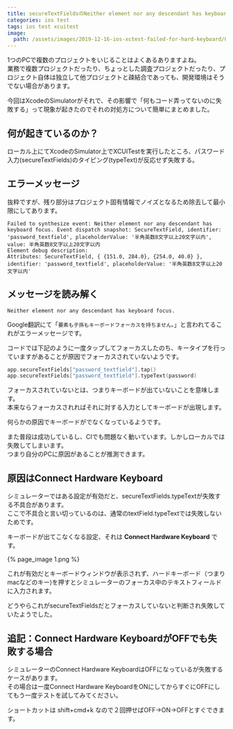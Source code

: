 ```yaml
---
title: secureTextFieldsのNeither element nor any descendant has keyboard focusを対処する
categories: ios test
tags: ios test xcuitest
image:
  path: /assets/images/2019-12-16-ios-xctest-failed-for-hard-keyboard/0.png
---
```

1つのPCで複数のプロジェクトをいじることはよくあるありますよね。  
業務で複数プロジェクトだったり、ちょっとした調査プロジェクトだったり、プロジェクト自体は独立して他プロジェクトと疎結合であっても、開発環境はそうでない場合があります。

今回はXcodeのSimulatorがそれで、その影響で「何もコード弄ってないのに失敗する」って現象が起きたのでそれの対処方について簡単にまとめました。

## 何が起きているのか？

ローカル上にてXcodeのSimulator上でXCUITestを実行したところ、パスワード入力(secureTextFields)のタイピング(typeText)が反応せず失敗する。

## エラーメッセージ

抜粋ですが、残り部分はプロジェクト固有情報でノイズとなるため除去して最小限にしてあります。

```
Failed to synthesize event: Neither element nor any descendant has keyboard focus. Event dispatch snapshot: SecureTextField, identifier: 'password_textfield', placeholderValue: '半角英数8文字以上20文字以内', value: 半角英数8文字以上20文字以内
Element debug description:
Attributes: SecureTextField, { {151.0, 284.0}, {254.0, 40.0} }, identifier: 'password_textfield', placeholderValue: '半角英数8文字以上20文字以内'
```

## メッセージを読み解く

```
Neither element nor any descendant has keyboard focus.
```
Google翻訳にて「`要素も子孫もキーボードフォーカスを持ちません。`」と言われてるこれがエラーメッセージです。

コードでは下記のように一度タップしてフォーカスしたのち、キータイプを行っていますがあることが原因でフォーカスされていないようです。

```swift
app.secureTextFields["password_textfield"].tap()
app.secureTextFields["password_textfield"].typeText(password)
```

フォーカスされていないとは、つまりキーボードが出ていないことを意味します。  
本来ならフォーカスされればそれに対する入力としてキーボードが出現します。

何らかの原因でキーボードがでなくなっているようです。


また普段は成功しているし、CIでも問題なく動いています。しかしローカルでは失敗してしまいます。  
つまり自分のPCに原因があることが推測できます。

## 原因はConnect Hardware Keyboard

シミュレーターではある設定が有効だと、secureTextFields.typeTextが失敗する不具合があります。  
ここで不具合と言い切っているのは、通常のtextField.typeTextでは失敗しないためです。

キーボードが出てこなくなる設定、それは **Connect Hardware Keyboard** です。

{% page_image 1.png %}

これが有効だとキーボードウィンドウが表示されず、ハードキーボード（つまりmacなどのキー)を押すとシミュレーターのフォーカス中のテキストフィールドに入力されます。

どうやらこれがsecureTextFieldsだとフォーカスしていないと判断され失敗していたようでした。

## 追記：Connect Hardware KeyboardがOFFでも失敗する場合

シミュレーターのConnect Hardware KeyboardはOFFになっているが失敗するケースがあります。  
その場合は一度Connect Hardware KeyboardをONにしてからすぐにOFFにしてもう一度テストを試してみてください。

ショートカットは shift+cmd+k なので２回押せばOFF→ON→OFFとすぐできます。
